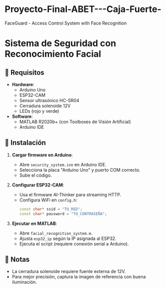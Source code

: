 # Proyecto-Final-ABET---Caja-Fuerte-
FaceGuard - Access Control System with Face Recognition
# Sistema de Seguridad con Reconocimiento Facial

## 🔧 Requisitos
- **Hardware**:
  - Arduino Uno
  - ESP32-CAM
  - Sensor ultrasónico HC-SR04
  - Cerradura solenoide 12V
  - LEDs (rojo y verde)
- **Software**:
  - MATLAB R2020b+ (con Toolboxes de Visión Artificial)
  - Arduino IDE

## 🚀 Instalación
1. **Cargar firmware en Arduino**:
   - Abre `security_system.ino` en Arduino IDE.
   - Selecciona la placa "Arduino Uno" y puerto COM correcto.
   - Sube el código.

2. **Configurar ESP32-CAM**:
   - Usa el firmware AI-Thinker para streaming HTTP.
   - Configura WiFi en `config.h`:
     ```cpp
     const char* ssid = "TU_RED";
     const char* password = "TU_CONTRASEÑA";
     ```

3. **Ejecutar en MATLAB**:
   - Abre `facial_recognition_system.m`.
   - Ajusta `esp32_ip` según la IP asignada al ESP32.
   - Ejecuta el script (requiere conexión serial a Arduino).

## 📌 Notas
- La cerradura solenoide requiere fuente externa de 12V.
- Para mejor precisión, captura la imagen de referencia con buena iluminación.
